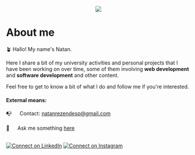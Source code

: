 <div align="center">
<img src="https://i.imgur.com/gGIcPAc.png">

</div>

<div id="banner" class="cycle-slideshow" data-cycle-slides="> div">  </div>

		
<h1> About me </h1>
  
🪴 Hallo! My name's Natan.

Here I share a bit of my university activities and personal projects that I have been working on over time, some of them involving **web development** and **software development** and other content.

Feel free to get to know a bit of what I do and follow me if you're interested.

<p>

<h4> External means: </h4>

 📭 &emsp; Contact: natanrezendesp@gmail.com <br/><br/>
 💬 &emsp; Ask me something [here](https://github.com/alsiam/alsiam/issues)


<br>[![Connect on LinkedIn](https://img.shields.io/badge/--linkedin?label=LinkedIn&logo=LinkedIn&style=social)](https://www.linkedin.com/in/natbrs) [![Connect on Instagram](https://img.shields.io/badge/--instagram?label=Instagram&logo=Instagram&style=social)](https://www.instagram.com/sp_natan)


</p>
